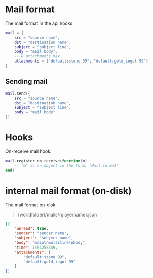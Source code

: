 
# Mail format
The mail format in the api hooks

```lua
mail = {
	src = "source name",
	dst = "destination name",
	subject = "subject line",
	body = "mail body",
	-- 8 attachments max
	attachments = {"default:stone 99", "default:gold_ingot 99"}
}
```

## Sending mail
```lua
mail.send({
	src = "source name",
	dst = "destination name",
	subject = "subject line",
	body = "mail body"
})
```

# Hooks
On-receive mail hook:

```lua
mail.register_on_receive(function(m)
	-- "m" is an object in the form: "Mail format"
end)
```

# internal mail format (on-disk)
The mail format on-disk

> (worldfolder)/mails/(playername).json

```json
[{
	"unread": true,
	"sender": "sender name",
	"subject": "subject name",
	"body": "main\nmultiline\nbody",
	"time": 1551258349,
	"attachments": [
		"default:stone 99",
		"default:gold_ingot 99"
	]
}]

```

